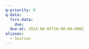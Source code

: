 ```yaml
---
q-priority: 0
q-data:
  fsrs-data:
    due: 
  due-at: 2024-08-05T18:00:00.000Z
aliases:
  - Sources
---
```

